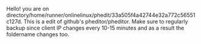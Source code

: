 Hello! you are on directory/home/runner/onlinelinux/phedit/33a505f4a42744e32a772c56551c127d. This is a edit of github's pheditor/pheditor.
Make sure to regularly backup since client IP changes every 10-15 minutes and as a result the foldername changes too.